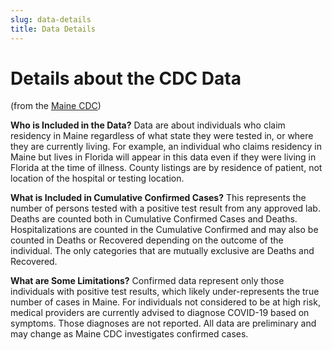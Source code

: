 ```yaml
---
slug: data-details
title: Data Details
---
```


# Details about the CDC Data 
(from the [Maine CDC](https://www.maine.gov/dhhs/mecdc/infectious-disease/epi/airborne/coronavirus.shtml))

**Who is Included in the Data?**
Data are about individuals who claim residency in Maine regardless of what state they 
were tested in, or where they are currently living. For example, an individual who claims residency in Maine but lives 
in Florida will appear in this data even if they were living in Florida at the time of illness. County listings are by 
residence of patient, not location of the hospital or testing location.

**What is Included in Cumulative Confirmed Cases?**
This represents the number of persons tested with a positive test 
result from any approved lab. Deaths are counted both in Cumulative Confirmed Cases and Deaths. Hospitalizations are 
counted in the Cumulative Confirmed and may also be counted in Deaths or Recovered depending on the outcome of the 
individual.  The only categories that are mutually exclusive are Deaths and Recovered.

**What are Some Limitations?**
Confirmed data represent only those individuals with positive test results, which likely 
under-represents the true number of cases in Maine. For individuals not considered to be at high risk, medical providers 
are currently advised to diagnose COVID-19 based on symptoms. Those diagnoses are not reported. All data are preliminary 
and may change as Maine CDC investigates confirmed cases.
